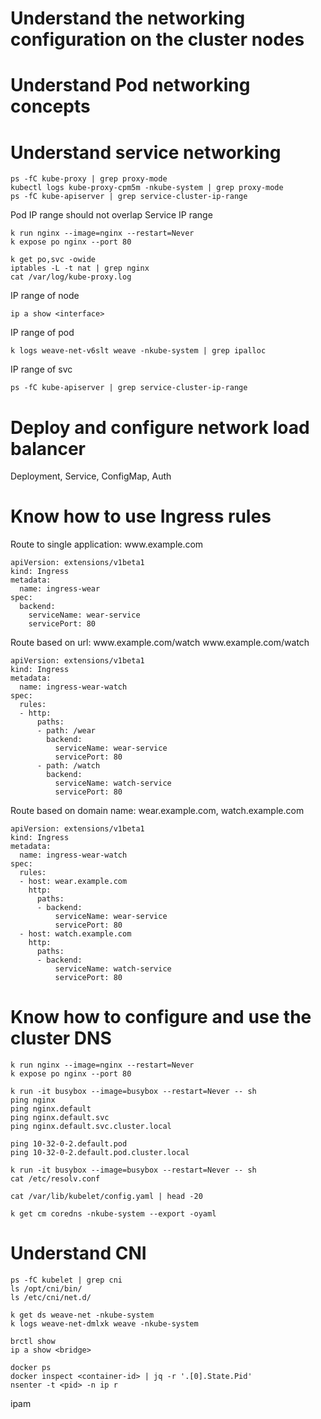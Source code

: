 # Understand the networking configuration on the cluster nodes
# Understand Pod networking concepts
# Understand service networking
```
ps -fC kube-proxy | grep proxy-mode
kubectl logs kube-proxy-cpm5m -nkube-system | grep proxy-mode
ps -fC kube-apiserver | grep service-cluster-ip-range
```
Pod IP range should not overlap Service IP range
```
k run nginx --image=nginx --restart=Never
k expose po nginx --port 80

k get po,svc -owide
iptables -L -t nat | grep nginx
cat /var/log/kube-proxy.log
```
IP range of node
```
ip a show <interface>
```
IP range of pod
```
k logs weave-net-v6slt weave -nkube-system | grep ipalloc
```
IP range of svc
```
ps -fC kube-apiserver | grep service-cluster-ip-range
```
# Deploy and configure network load balancer
Deployment, Service, ConfigMap, Auth
# Know how to use Ingress rules
Route to single application: ww<span>w.example.com
```
apiVersion: extensions/v1beta1
kind: Ingress
metadata:
  name: ingress-wear
spec:
  backend:
    serviceName: wear-service
    servicePort: 80
```
Route based on url: ww<span>w.example.com/watch ww<span>w.example.com/watch
```
apiVersion: extensions/v1beta1
kind: Ingress
metadata:
  name: ingress-wear-watch
spec:
  rules:
  - http:
      paths:
      - path: /wear
        backend:
          serviceName: wear-service
          servicePort: 80
      - path: /watch
        backend:
          serviceName: watch-service
          servicePort: 80
```
Route based on domain name: wear.example.com, watch.example.com
```
apiVersion: extensions/v1beta1
kind: Ingress
metadata:
  name: ingress-wear-watch
spec:
  rules:
  - host: wear.example.com
    http:
      paths:
      - backend:
          serviceName: wear-service
          servicePort: 80
  - host: watch.example.com
    http:
      paths:
      - backend:
          serviceName: watch-service
          servicePort: 80
```
# Know how to configure and use the cluster DNS
```
k run nginx --image=nginx --restart=Never
k expose po nginx --port 80

k run -it busybox --image=busybox --restart=Never -- sh
ping nginx
ping nginx.default
ping nginx.default.svc
ping nginx.default.svc.cluster.local

ping 10-32-0-2.default.pod
ping 10-32-0-2.default.pod.cluster.local
```
```
k run -it busybox --image=busybox --restart=Never -- sh
cat /etc/resolv.conf
```
```
cat /var/lib/kubelet/config.yaml | head -20
```
```
k get cm coredns -nkube-system --export -oyaml
```
# Understand CNI
```
ps -fC kubelet | grep cni
ls /opt/cni/bin/
ls /etc/cni/net.d/
```
```
k get ds weave-net -nkube-system
k logs weave-net-dmlxk weave -nkube-system
```
```
brctl show
ip a show <bridge>
```
```
docker ps
docker inspect <container-id> | jq -r '.[0].State.Pid'
nsenter -t <pid> -n ip r
```
ipam
